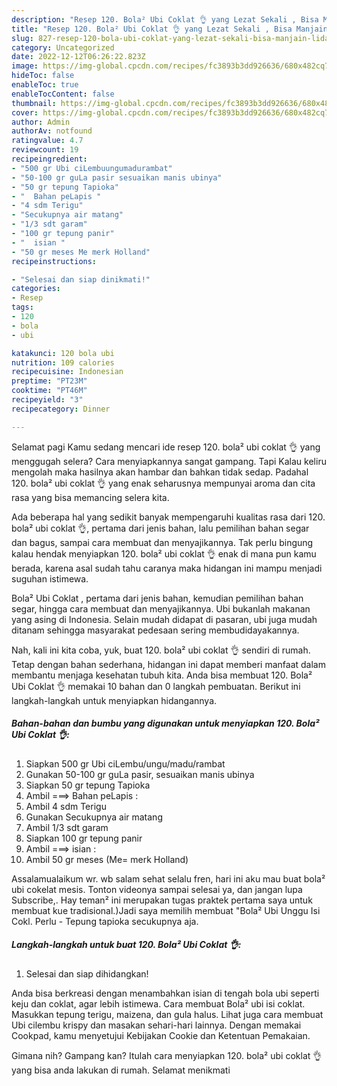 ```yaml
---
description: "Resep 120. Bola² Ubi Coklat 👌 yang Lezat Sekali , Bisa Manjain Lidah"
title: "Resep 120. Bola² Ubi Coklat 👌 yang Lezat Sekali , Bisa Manjain Lidah"
slug: 827-resep-120-bola-ubi-coklat-yang-lezat-sekali-bisa-manjain-lidah
category: Uncategorized
date: 2022-12-12T06:26:22.823Z
image: https://img-global.cpcdn.com/recipes/fc3893b3dd926636/680x482cq70/120-bola-ubi-coklat-foto-resep-utama.jpg
hideToc: false
enableToc: true
enableTocContent: false
thumbnail: https://img-global.cpcdn.com/recipes/fc3893b3dd926636/680x482cq70/120-bola-ubi-coklat-foto-resep-utama.jpg
cover: https://img-global.cpcdn.com/recipes/fc3893b3dd926636/680x482cq70/120-bola-ubi-coklat-foto-resep-utama.jpg
author: Admin
authorAv: notfound
ratingvalue: 4.7
reviewcount: 19
recipeingredient:
- "500 gr Ubi ciLembuungumadurambat"
- "50-100 gr guLa pasir sesuaikan manis ubinya"
- "50 gr tepung Tapioka"
- "  Bahan peLapis "
- "4 sdm Terigu"
- "Secukupnya air matang"
- "1/3 sdt garam"
- "100 gr tepung panir"
- "  isian "
- "50 gr meses Me merk Holland"
recipeinstructions:

- "Selesai dan siap dinikmati!"
categories:
- Resep
tags:
- 120
- bola
- ubi

katakunci: 120 bola ubi 
nutrition: 109 calories
recipecuisine: Indonesian
preptime: "PT23M"
cooktime: "PT46M"
recipeyield: "3"
recipecategory: Dinner

---
```



Selamat pagi Kamu sedang mencari ide resep 120. bola² ubi coklat 👌 yang menggugah selera? Cara menyiapkannya sangat gampang. Tapi Kalau keliru mengolah maka hasilnya akan hambar dan bahkan tidak sedap. Padahal 120. bola² ubi coklat 👌 yang enak seharusnya mempunyai aroma dan cita rasa yang bisa memancing selera kita.


Ada beberapa hal yang sedikit banyak mempengaruhi kualitas rasa dari 120. bola² ubi coklat 👌, pertama dari jenis bahan, lalu pemilihan bahan segar dan bagus, sampai cara membuat dan menyajikannya. Tak perlu bingung kalau hendak menyiapkan 120. bola² ubi coklat 👌 enak di mana pun kamu berada, karena asal sudah tahu caranya maka hidangan ini mampu menjadi suguhan istimewa.

Bola² Ubi Coklat , pertama dari jenis bahan, kemudian pemilihan bahan segar, hingga cara membuat dan menyajikannya. Ubi bukanlah makanan yang asing di Indonesia. Selain mudah didapat di pasaran, ubi juga mudah ditanam sehingga masyarakat pedesaan sering membudidayakannya.


Nah, kali ini kita coba, yuk, buat 120. bola² ubi coklat 👌 sendiri di rumah. Tetap dengan bahan sederhana, hidangan ini dapat memberi manfaat dalam membantu menjaga kesehatan tubuh kita. Anda bisa membuat 120. Bola² Ubi Coklat 👌 memakai 10 bahan dan 0 langkah pembuatan. Berikut ini langkah-langkah untuk menyiapkan hidangannya.

<!--inarticleads1-->

##### Bahan-bahan dan bumbu yang digunakan untuk menyiapkan 120. Bola² Ubi Coklat 👌:

1. Siapkan 500 gr Ubi ciLembu/ungu/madu/rambat
1. Gunakan 50-100 gr guLa pasir, sesuaikan manis ubinya
1. Siapkan 50 gr tepung Tapioka
1. Ambil  ===&gt; Bahan peLapis :
1. Ambil 4 sdm Terigu
1. Gunakan Secukupnya air matang
1. Ambil 1/3 sdt garam
1. Siapkan 100 gr tepung panir
1. Ambil  ===&gt; isian :
1. Ambil 50 gr meses (Me= merk Holland)


Assalamualaikum wr. wb salam sehat selalu fren, hari ini aku mau buat bola² ubi cokelat mesis. Tonton videonya sampai selesai ya, dan jangan lupa Subscribe,. Hay teman² ini merupakan tugas praktek pertama saya untuk membuat kue tradisional.)Jadi saya memilih membuat &#34;Bola² Ubi Unggu Isi Cokl. Perlu - Tepung tapioka secukupnya aja. 

<!--inarticleads2-->

##### Langkah-langkah untuk buat 120. Bola² Ubi Coklat 👌:


1. Selesai dan siap dihidangkan!

Anda bisa berkreasi dengan menambahkan isian di tengah bola ubi seperti keju dan coklat, agar lebih istimewa. Cara membuat Bola² ubi isi coklat. Masukkan tepung terigu, maizena, dan gula halus. Lihat juga cara membuat Ubi cilembu krispy dan masakan sehari-hari lainnya. Dengan memakai Cookpad, kamu menyetujui Kebijakan Cookie dan Ketentuan Pemakaian. 

Gimana nih? Gampang kan? Itulah cara menyiapkan 120. bola² ubi coklat 👌 yang bisa anda lakukan di rumah. Selamat menikmati

